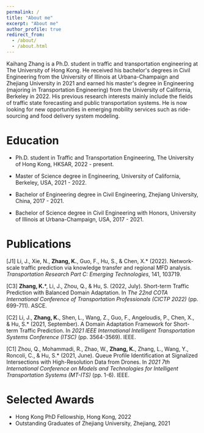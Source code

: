 ```yaml
---
permalink: /
title: "About me"
excerpt: "About me"
author_profile: true
redirect_from: 
  - /about/
  - /about.html
---
```


Kaihang Zhang is a Ph.D. student in traffic and transportation engineering at The University of Hong Kong. He received his bachelor's degrees in Civil Engineering from the University of Illinois at Urbana-Champaign and Zhejiang University in 2021 and earned his master's degree in Engineering (majoring in Transportation Engineering) from the University of California, Berkeley in 2022. His previous research interests mainly include the fields of traffic state forecasting and public transportation systems. He is now looking for new opportunities in emerging mobility services such as ride-sourcing and food delivery system modeling. <br>

Education
======
- Ph.D. student in Traffic and Transportation Engineering, The University of Hong Kong, HKSAR, 2022 - present.

- Master of Science degree in Engineering, University of California, Berkeley, USA, 2021 - 2022.

- Bachelor of Engineering degree in Civil Engineering, Zhejiang University, China, 2017 - 2021.

- Bachelor of Science degree in Civil Engineering with Honors, University of Illinois at Urbana-Champaign, USA, 2017 - 2021.

Publications
======
[J1] Li, J., Xie, N., **Zhang, K.**, Guo, F., Hu, S., & Chen, X.\* (2022). Network-scale traffic prediction via knowledge transfer and regional MFD analysis. _Transportation Research Part C: Emerging Technologies_, 141, 103719.

[C3] **Zhang, K.**\*, Li, J., Zhou, Q., & Hu, S. (2022, July). Short-term Traffic Prediction with Balanced Domain Adaptation. In _The 22nd COTA International Conference of Transportation Professionals (CICTP 2022)_ (pp. 699-711). ASCE.

[C2] Li, J., **Zhang, K.**, Shen, L., Wang, Z., Guo, F., Angeloudis, P., Chen, X., & Hu, S.\* (2021, September). A Domain Adaptation Framework for Short-term Traffic Prediction. In _2021 IEEE International Intelligent Transportation Systems Conference (ITSC)_ (pp. 3564-3569). IEEE.

[C1] Zhou, Q., Mohammadi, R., Zhao, W., **Zhang, K.**, Zhang, L., Wang, Y., Roncoli, C., & Hu, S.\* (2021, June). Queue Profile Identification at Signalized Intersections with High-Resolution Data from Drones. In _2021 7th International Conference on Models and Technologies for Intelligent Transportation Systems (MT-ITS)_ (pp. 1-6). IEEE.

Selected Awards
======
- Hong Kong PhD Fellowship, Hong Kong, 2022
- Outstanding Graduates of Zhejiang University, Zhejiang, 2021
